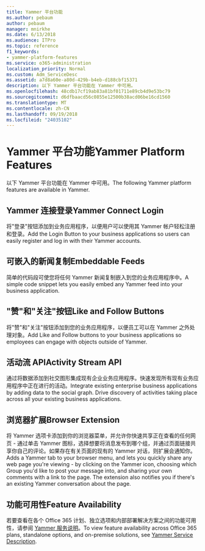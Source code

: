 ```yaml
---
title: Yammer 平台功能
ms.author: pebaum
author: pebaum
manager: mnirkhe
ms.date: 6/13/2018
ms.audience: ITPro
ms.topic: reference
f1_keywords:
- yammer-platform-features
ms.service: o365-administration
localization_priority: Normal
ms.custom: Adm_ServiceDesc
ms.assetid: a7d8a60e-a80d-429b-b4eb-d188cbf15371
description: 以下 Yammer 平台功能在 Yammer 中可用。
ms.openlocfilehash: 48cdb17cf19ab83a81bf01711e89cb4d9e53bc79
ms.sourcegitcommit: d6dfbaacd56c0855e12500b38acd06be16cd1560
ms.translationtype: MT
ms.contentlocale: zh-CN
ms.lasthandoff: 09/19/2018
ms.locfileid: "24035102"
---
```

# <a name="yammer-platform-features"></a><span data-ttu-id="a9d6c-103">Yammer 平台功能</span><span class="sxs-lookup"><span data-stu-id="a9d6c-103">Yammer Platform Features</span></span>

<span data-ttu-id="a9d6c-104">以下 Yammer 平台功能在 Yammer 中可用。</span><span class="sxs-lookup"><span data-stu-id="a9d6c-104">The following Yammer platform features are available in Yammer.</span></span>
  
## <a name="yammer-connect-login"></a><span data-ttu-id="a9d6c-105">Yammer 连接登录</span><span class="sxs-lookup"><span data-stu-id="a9d6c-105">Yammer Connect Login</span></span>
<span data-ttu-id="a9d6c-106"><a name="bkmk_YammerConnectLogin"> </a></span><span class="sxs-lookup"><span data-stu-id="a9d6c-106"></span></span>

<span data-ttu-id="a9d6c-107">将"登录"按钮添加到业务应用程序，以便用户可以使用其 Yammer 帐户轻松注册和登录。</span><span class="sxs-lookup"><span data-stu-id="a9d6c-107">Add the Login Button to your business applications so users can easily register and log in with their Yammer accounts.</span></span>
  
## <a name="embeddable-feeds"></a><span data-ttu-id="a9d6c-108">可嵌入的新闻复制</span><span class="sxs-lookup"><span data-stu-id="a9d6c-108">Embeddable Feeds</span></span>
<span data-ttu-id="a9d6c-109"><a name="bkmk_EmbeddableFeeds"> </a></span><span class="sxs-lookup"><span data-stu-id="a9d6c-109"></span></span>

<span data-ttu-id="a9d6c-110">简单的代码段可使您将任何 Yammer 新闻复制嵌入到您的业务应用程序中。</span><span class="sxs-lookup"><span data-stu-id="a9d6c-110">A simple code snippet lets you easily embed any Yammer feed into your business application.</span></span>
  
## <a name="like-and-follow-buttons"></a><span data-ttu-id="a9d6c-111">"赞"和"关注"按钮</span><span class="sxs-lookup"><span data-stu-id="a9d6c-111">Like and Follow Buttons</span></span>
<span data-ttu-id="a9d6c-112"><a name="bkmk_LikeAndFollowButtons"> </a></span><span class="sxs-lookup"><span data-stu-id="a9d6c-112"></span></span>

<span data-ttu-id="a9d6c-113">将"赞"和"关注"按钮添加到您的业务应用程序，以便员工可以在 Yammer 之外处理对象。</span><span class="sxs-lookup"><span data-stu-id="a9d6c-113">Add Like and Follow buttons to your business applications so employees can engage with objects outside of Yammer.</span></span>
  
## <a name="activity-stream-api"></a><span data-ttu-id="a9d6c-114">活动流 API</span><span class="sxs-lookup"><span data-stu-id="a9d6c-114">Activity Stream API</span></span>
<span data-ttu-id="a9d6c-115"><a name="bkmk_ActivityStreamAPI"> </a></span><span class="sxs-lookup"><span data-stu-id="a9d6c-115"></span></span>

<span data-ttu-id="a9d6c-p101">通过将数据添加到社交图形集成现有企业业务应用程序。快速发现所有现有业务应用程序中正在进行的活动。</span><span class="sxs-lookup"><span data-stu-id="a9d6c-p101">Integrate existing enterprise business applications by adding data to the social graph. Drive discovery of activities taking place across all your existing business applications.</span></span>
  
## <a name="browser-extension"></a><span data-ttu-id="a9d6c-118">浏览器扩展</span><span class="sxs-lookup"><span data-stu-id="a9d6c-118">Browser Extension</span></span>
<span data-ttu-id="a9d6c-119"><a name="bkmk_BrowserExtension"> </a></span><span class="sxs-lookup"><span data-stu-id="a9d6c-119"></span></span>

<span data-ttu-id="a9d6c-p102">将 Yammer 选项卡添加到你的浏览器菜单，并允许你快速共享正在查看的任何网页 - 通过单击 Yammer 图标，选择想要将消息发布到哪个组，并通过页面链接共享你自己的评论。如果存在有关页面的现有的 Yammer 对话，则扩展会通知你。</span><span class="sxs-lookup"><span data-stu-id="a9d6c-p102">Adds a Yammer tab to your browser menu, and lets you quickly share any web page you're viewing - by clicking on the Yammer icon, choosing which Group you'd like to post your message into, and sharing your own comments with a link to the page. The extension also notifies you if there's an existing Yammer conversation about the page.</span></span> 
  
## <a name="feature-availability"></a><span data-ttu-id="a9d6c-122">功能可用性</span><span class="sxs-lookup"><span data-stu-id="a9d6c-122">Feature Availability</span></span>
<span data-ttu-id="a9d6c-123"><a name="bkmk_BrowserExtension"> </a></span><span class="sxs-lookup"><span data-stu-id="a9d6c-123"></span></span>

<span data-ttu-id="a9d6c-124">若要查看在各个 Office 365 计划、独立选项和内部部署解决方案之间的功能可用性，请参阅 [Yammer 服务说明](yammer-service-description.md)。</span><span class="sxs-lookup"><span data-stu-id="a9d6c-124">To view feature availability across Office 365 plans, standalone options, and on-premise solutions, see [Yammer Service Description](yammer-service-description.md).</span></span>
  

